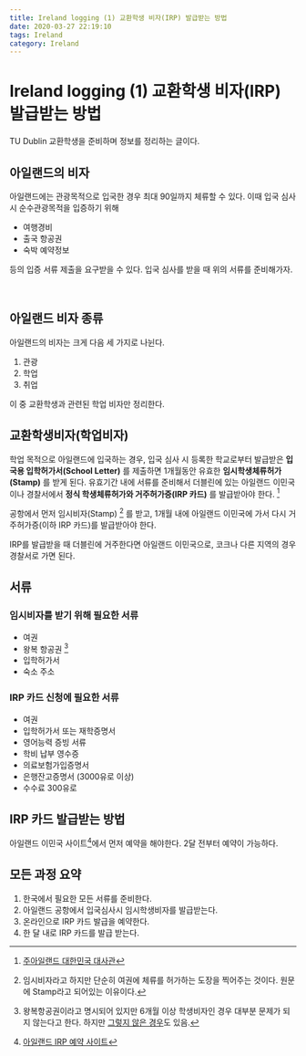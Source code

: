 ```yaml
---
title: Ireland logging (1) 교환학생 비자(IRP) 발급받는 방법
date: 2020-03-27 22:19:10
tags: Ireland
category: Ireland
---
```


# Ireland logging (1) 교환학생 비자(IRP) 발급받는 방법

TU Dublin 교환학생을 준비하며 정보를 정리하는 글이다.


## 아일랜드의 비자
아일랜드에는 관광목적으로 입국한 경우 최대 90일까지 체류할 수 있다.
이때 입국 심사 시 순수관광목적을 입증하기 위해
- 여행경비
- 출국 항공권 
- 숙박 예약정보 

등의 입증 서류 제출을 요구받을 수 있다. 입국 심사를 받을 때 위의 서류를 준비해가자.

</br>

## 아일랜드 비자 종류
아일랜드의 비자는 크게 다음 세 가지로 나뉜다.
1. 관광
2. 학업
3. 취업

이 중 교환학생과 관련된 학업 비자만 정리한다.
</br>

## 교환학생비자(학업비자)
학업 목적으로 아일랜드에 입국하는 경우, 입국 심사 시 등록한 학교로부터 발급받은 **입국용 입학허가서(School Letter)** 를 제출하면 1개월동안 유효한 **임시학생체류허가(Stamp)** 를 받게 된다.
유효기간 내에 서류를 준비해서 더블린에 있는 아일랜드 이민국이나 경찰서에서 **정식 학생체류허가와 거주허가증(IRP 카드)** 를 발급받아야 한다. [^ref1]


공항에서 먼저 임시비자(Stamp) [^stamp] 를 받고, 1개월 내에 아일랜드 이민국에 가서 다시 거주허가증(이하 IRP 카드)를 발급받아야 한다.

IRP를 발급받을 때 더블린에 거주한다면 아일랜드 이민국으로, 코크나 다른 지역의 경우 경찰서로 가면 된다.

## 서류

### 임시비자를 받기 위해 필요한 서류
- 여권
- 왕복 항공권 [^roundtrip]
- 입학허가서
- 숙소 주소

### IRP 카드 신청에 필요한 서류
- 여권
- 입학허가서 또는 재학증명서
- 영어능력 증빙 서류
- 학비 납부 영수증
- 의료보험가입증명서
- 은행잔고증명서 (3000유로 이상)
- 수수료 300유로

## IRP 카드 발급받는 방법
아일랜드 이민국 사이트[^link]에서 먼저 예약을 해야한다. 2달 전부터 예약이 가능하다.

## 모든 과정 요약
1. 한국에서 필요한 모든 서류를 준비한다.
2. 아일랜드 공항에서 입국심사시 임시학생비자를 발급받는다.
3. 온라인으로 IRP 카드 발급을 예약한다.
4. 한 달 내로 IRP 카드를 발급 받는다.


[^ref1]: [주아일랜드 대한민국 대사관](http://overseas.mofa.go.kr/ie-ko/brd/m_8227/view.do?seq=1179165&srchFr=&amp;srchTo=&amp;srchWord=&amp;srchTp=&amp;multi_itm_seq=0&amp;itm_seq_1=0&amp;itm_seq_2=0&amp;company_cd=&amp;company_nm=&page=1)

[^stamp]: 임시비자라고 하지만 단순히 여권에 체류를 허가하는 도장을 찍어주는 것이다. 원문에 Stamp라고 되어있는 이유이다.

[^roundtrip]: 왕복항공권이라고 명시되어 있지만 6개월 이상 학생비자인 경우 대부분 문제가 되지 않는다고 한다. 하지만 [그렇지 않은 경우](https://m.blog.naver.com/PostView.nhn?blogId=ssykk&logNo=221197206926&proxyReferer=https%3A%2F%2Fwww.google.com%2F)도 있음. 


[^link]: [아일랜드 IRP 예약 사이트](https://burghquayregistrationoffice.inis.gov.ie/)
